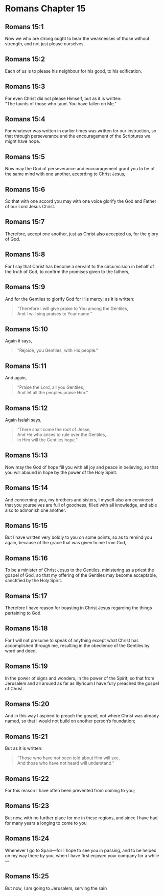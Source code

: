 # Romans Chapter 15

## Romans 15:1

Now we who are strong ought to bear the weaknesses of those without strength, and not just please ourselves.

## Romans 15:2

Each of us is to please his neighbour for his good, to his edification.

## Romans 15:3

For even Christ did not please Himself, but as it is written:  
“The taunts of those who taunt You have fallen on Me.”

## Romans 15:4

For whatever was written in earlier times was written for our instruction, so that through perseverance and the encouragement of the Scriptures we might have hope.

## Romans 15:5

Now may the God of perseverance and encouragement grant you to be of the same mind with one another, according to Christ Jesus,

## Romans 15:6

So that with one accord you may with one voice glorify the God and Father of our Lord Jesus Christ.

## Romans 15:7

Therefore, accept one another, just as Christ also accepted us, for the glory of God.

## Romans 15:8

For I say that Christ has become a servant to the circumcision in behalf of the truth of God, to confirm the promises given to the fathers,

## Romans 15:9

And for the Gentiles to glorify God for His mercy; as it is written:

> “Therefore I will give praise to You among the Gentiles,  
> And I will sing praises to Your name.”

## Romans 15:10

Again it says,

> “Rejoice, you Gentiles, with His people.”

## Romans 15:11

And again,

> “Praise the Lord, all you Gentiles,  
> And let all the peoples praise Him.”

## Romans 15:12

Again Isaiah says,

> “There shall come the root of Jesse,  
> And He who arises to rule over the Gentiles,  
> In Him will the Gentiles hope.”

## Romans 15:13

Now may the God of hope fill you with all joy and peace in believing, so that you will abound in hope by the power of the Holy Spirit.

## Romans 15:14

And concerning you, my brothers and sisters, I myself also am convinced that you yourselves are full of goodness, filled with all knowledge, and able also to admonish one another.

## Romans 15:15

But I have written very boldly to you on some points, so as to remind you again, because of the grace that was given to me from God,

## Romans 15:16

To be a minister of Christ Jesus to the Gentiles, ministering as a priest the gospel of God, so that my offering of the Gentiles may become acceptable, sanctified by the Holy Spirit.

## Romans 15:17

Therefore I have reason for boasting in Christ Jesus regarding the things pertaining to God.

## Romans 15:18

For I will not presume to speak of anything except what Christ has accomplished through me, resulting in the obedience of the Gentiles by word and deed,

## Romans 15:19

In the power of signs and wonders, in the power of the Spirit; so that from Jerusalem and all around as far as Illyricum I have fully preached the gospel of Christ.

## Romans 15:20

And in this way I aspired to preach the gospel, not where Christ was already named, so that I would not build on another person’s foundation;

## Romans 15:21

But as it is written:

> “Those who have not been told about Him will see,  
> And those who have not heard will understand.”

## Romans 15:22

For this reason I have often been prevented from coming to you;

## Romans 15:23

But now, with no further place for me in these regions, and since I have had for many years a longing to come to you

## Romans 15:24

Whenever I go to Spain—for I hope to see you in passing, and to be helped on my way there by you, when I have first enjoyed your company for a while—

## Romans 15:25

But now, I am going to Jerusalem, serving the sain
